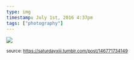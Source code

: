 ```yaml
---
type: img
timestamp: July 1st, 2016 4:37pm
tags: ["photography"]
---
```

<img src="https://saturdayxiii.github.io/media/146771734149.jpg"/>
                                                                                
                
                
                
                
                                
<small>source: https://saturdayxiii.tumblr.com/post/146771734149</small>